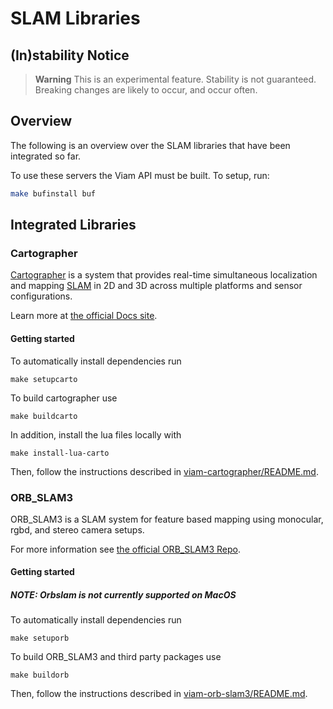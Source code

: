 # SLAM Libraries

## (In)stability Notice
> **Warning**
> This is an experimental feature. Stability is not guaranteed. Breaking changes are likely to occur, and occur often.

## Overview
The following is an overview over the SLAM libraries that have been integrated so far.

To use these servers the Viam API must be built.
To setup, run:

```bash
make bufinstall buf
```
## Integrated Libraries
### Cartographer
[Cartographer](https://github.com/cartographer-project/cartographer) is a system that provides real-time simultaneous localization
and mapping [SLAM](https://en.wikipedia.org/wiki/Simultaneous_localization_and_mapping) in 2D and 3D across multiple platforms and sensor
configurations.

Learn more at [the official Docs site](https://google-cartographer.readthedocs.io).

#### Getting started
To automatically install dependencies run
```
make setupcarto
```

To build cartographer use
```
make buildcarto
```

In addition, install the lua files locally with
```
make install-lua-carto
```
Then, follow the instructions described in [viam-cartographer/README.md](./viam-cartographer/README.md).

### ORB_SLAM3
ORB_SLAM3 is a SLAM system for feature based mapping using monocular, rgbd, and stereo camera setups.

For more information see [the official ORB_SLAM3 Repo](https://github.com/UZ-SLAMLab/ORB_SLAM3).

#### Getting started

##### NOTE: Orbslam is not currently supported on MacOS

To automatically install dependencies run
```
make setuporb
```

To build ORB_SLAM3 and third party packages use
```
make buildorb
```

Then, follow the instructions described in [viam-orb-slam3/README.md](./viam-orb-slam3/README.md).

